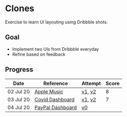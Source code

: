 # Clones

Exercise to learn UI layouting using Dribbble shots.

## Goal

- Implement two UIs from Dribbble everyday
- Refine based on feedback

## Progress

| Date      | Reference               | Attempt                    | Score |
|-----------|-------------------------|----------------------------|-------|
| 02 Jul 20 | [Apple Music][1-d]      | [v1][1-i-v1], [v2][1-i-v2] | 8     |
| 03 Jul 20 | [Covid Dashboard][2-d]  | [v1][2-i-v1], [v2][2-i-v2] | 7     |
| 04 Jul 20 | [PayPal Dashboard][3-d] | [v0][3-i-v0]               |       |

[1-d]: https://dribbble.com/shots/12389560-Apple-Music-Light-Theme
[1-i-v1]: http://applemusicclone.surge.sh/
[1-i-v2]: http://applemusicclone-v2.surge.sh/

[2-d]: https://dribbble.com/shots/12335745-COVID-Information-Dashboard/attachments/3951285?mode=media
[2-i-v1]: http://covid-v1.surge.sh/
[2-i-v2]: http://covid-v2-1.surge.sh

[3-d]: https://dribbble.com/shots/11465830/attachments/3082676?mode=media
[3-i-v0]: http://pay-pal-v-0-1.surge.sh